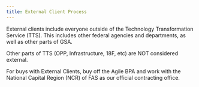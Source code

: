 ```yaml
---
title: External Client Process
---
```


External clients include everyone outside of the Technology Transformation Service (TTS). This includes other federal agencies and departments, as well as other parts of GSA.

Other parts of TTS (OPP, Infrastructure, 18F, etc) are NOT considered external. 

For buys with External Clients, buy off the Agile BPA and work with the National Capital Region (NCR) of FAS as our official contracting office.

